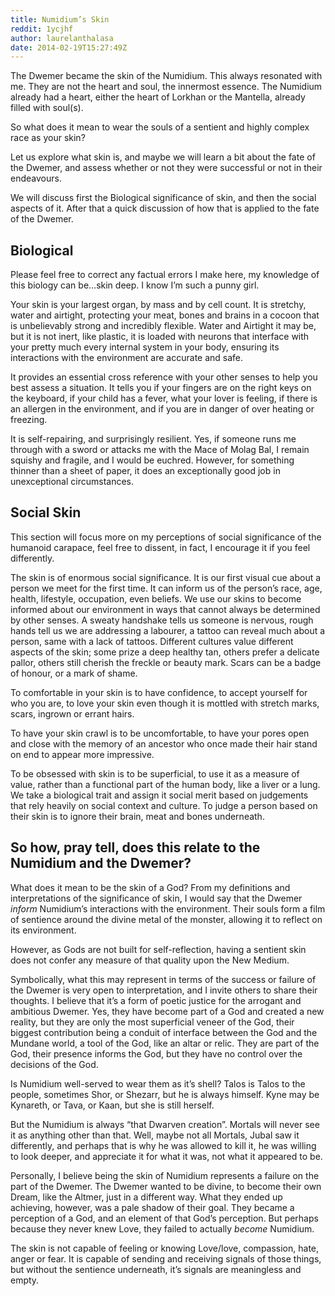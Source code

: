 ```yaml
---
title: Numidium’s Skin
reddit: 1ycjhf
author: laurelanthalasa
date: 2014-02-19T15:27:49Z
---
```


The Dwemer became the skin of the Numidium. This always resonated with me. They
are not the heart and soul, the innermost essence. The Numidium already had a
heart, either the heart of Lorkhan or the Mantella, already filled with soul(s).

So what does it mean to wear the souls of a sentient and highly complex race as
your skin?

Let us explore what skin is, and maybe we will learn a bit about the fate of the
Dwemer, and assess whether or not they were successful or not in their
endeavours.

We will discuss first the Biological significance of skin, and then the social
aspects of it. After that a quick discussion of how that is applied to the fate
of the Dwemer.

## Biological

Please feel free to correct any factual errors I make here, my knowledge of this
biology can be…skin deep. I know I’m such a punny girl.

Your skin is your largest organ, by mass and by cell count. It is stretchy,
water and airtight, protecting your meat, bones and brains in a cocoon that is
unbelievably strong and incredibly flexible. Water and Airtight it may be, but
it is not inert, like plastic, it is loaded with neurons that interface with
your pretty much every internal system in your body, ensuring its interactions
with the environment are accurate and safe.

It provides an essential cross reference with your other senses to help you best
assess a situation. It tells you if your fingers are on the right keys on the
keyboard, if your child has a fever, what your lover is feeling, if there is an
allergen in the environment, and if you are in danger of over heating or
freezing.

It is self-repairing, and surprisingly resilient. Yes, if someone runs me
through with a sword or attacks me with the Mace of Molag Bal, I remain squishy
and fragile, and I would be euchred. However, for something thinner than a sheet
of paper, it does an exceptionally good job in unexceptional circumstances.

## Social Skin

This section will focus more on my perceptions of social significance of the
humanoid carapace, feel free to dissent, in fact, I encourage it if you feel
differently.

The skin is of enormous social significance. It is our first visual cue about a
person we meet for the first time. It can inform us of the person’s race, age,
health, lifestyle, occupation, even beliefs. We use our skins to become informed
about our environment in ways that cannot always be determined by other senses.
A sweaty handshake tells us someone is nervous, rough hands tell us we are
addressing a labourer, a tattoo can reveal much about a person, same with a lack
of tattoos. Different cultures value different aspects of the skin; some prize a
deep healthy tan, others prefer a delicate pallor, others still cherish the
freckle or beauty mark. Scars can be a badge of honour, or a mark of shame.

To comfortable in your skin is to have confidence, to accept yourself for who
you are, to love your skin even though it is mottled with stretch marks, scars,
ingrown or errant hairs.

To have your skin crawl is to be uncomfortable, to have your pores open and
close with the memory of an ancestor who once made their hair stand on end to
appear more impressive.

To be obsessed with skin is to be superficial, to use it as a measure of value,
rather than a functional part of the human body, like a liver or a lung. We take
a biological trait and assign it social merit based on judgements that rely
heavily on social context and culture. To judge a person based on their skin is
to ignore their brain, meat and bones underneath.

## So how, pray tell, does this relate to the Numidium and the Dwemer?

What does it mean to be the skin of a God? From my definitions and
interpretations of the significance of skin, I would say that the Dwemer
*inform* Numidium’s interactions with the environment. Their souls form a film
of sentience around the divine metal of the monster, allowing it to reflect on
its environment.

However, as Gods are not built for self-reflection, having a sentient skin does
not confer any measure of that quality upon the New Medium.

Symbolically, what this may represent in terms of the success or failure of the
Dwemer is very open to interpretation, and I invite others to share their
thoughts. I believe that it’s a form of poetic justice for the arrogant and
ambitious Dwemer. Yes, they have become part of a God and created a new reality,
but they are only the most superficial veneer of the God, their biggest
contribution being a conduit of interface between the God and the Mundane world,
a tool of the God, like an altar or relic. They are part of the God, their
presence informs the God, but they have no control over the decisions of the
God.

Is Numidium well-served to wear them as it’s shell? Talos is Talos to the
people, sometimes Shor, or Shezarr, but he is always himself. Kyne may be
Kynareth, or Tava, or Kaan, but she is still herself.

But the Numidium is always “that Dwarven creation”. Mortals will never see it as
anything other than that. Well, maybe not all Mortals, Jubal saw it differently,
and perhaps that is why he was allowed to kill it, he was willing to look
deeper, and appreciate it for what it was, not what it appeared to be.

Personally, I believe being the skin of Numidium represents a failure on the
part of the Dwemer. The Dwemer wanted to be divine, to become their own Dream,
like the Altmer, just in a different way. What they ended up achieving, however,
was a pale shadow of their goal. They became a perception of a God, and an
element of that God’s perception. But perhaps because they never knew Love, they
failed to actually *become* Numidium.

The skin is not capable of feeling or knowing Love/love, compassion, hate, anger
or fear. It is capable of sending and receiving signals of those things, but
without the sentience underneath, it’s signals are meaningless and empty.

